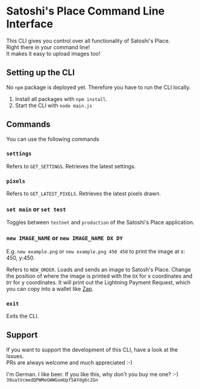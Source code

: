 # Satoshi's Place Command Line Interface
This CLI gives you control over all functionality of Satoshi's Place.   
Right there in your command line!  
It makes it easy to upload images too!

## Setting up the CLI
No `npm` package is deployed yet. Therefore you have to run the CLI locally.

1. Install all packages with `npm install`. 
2. Start the CLI with `node main.js`

## Commands
You can use the following commands

### `settings`
Refers to `GET_SETTINGS`. Retrieves the latest settings.

### `pixels`
Refers to `GET_LATEST_PIXELS`. Retrieves the latest pixels drawn.

### `set main` or `set test`
Toggles between `testnet` and `production` of the Satoshi's Place application.

### `new IMAGE_NAME` or `new IMAGE_NAME DX DY`
E.g. `new example.png` or `new example.png 450 450` to print the image at x: 450, y:450.

Refers to `NEW_ORDER`. Loads and sends an image to Satosh's Place. Change the position of where the image is printed with the `DX` for x coordinates and `DY` for y coordinates. It will print out the Lightning Payment Request, which you can copy into a wallet like [Zap](https://zap.jackmallers.com/).

### `exit`
Exits the CLI.

## Support
If you want to support the development of this CLI, have a look at the Issues.  
PRs are always welcome and much appreciated :-)

I'm German. I like beer. If you like this, why don't you buy me one? :-)   
`39uatVcmedQPWMeGWWGomUpf5AYdg6c2Gn`